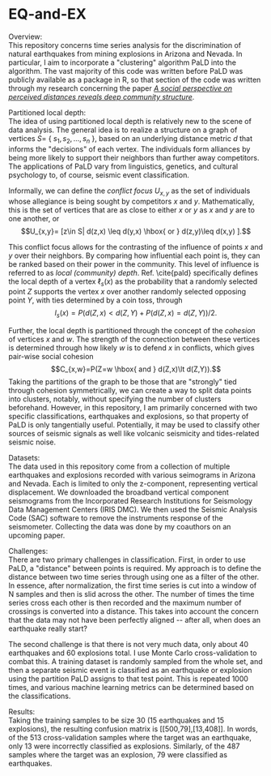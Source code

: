 # EQ-and-EX

Overview:  
  This repository concerns time series analysis for the discrimination of natural earthquakes from mining explosions in Arizona and Nevada. In particular, I aim to incorporate a "clustering" algorithm PaLD into the algorithm. The vast majority of this code was written before PaLD was publicly available as a package in R, so that section of the code was written through my research concerning the paper [*A social perspective on perceived distances reveals deep community structure*](https://www.pnas.org/doi/full/10.1073/pnas.2003634119).  
  
  
Partitioned local depth:  
  The idea of using partitioned local depth is relatively new to the scene of data analysis. The general idea is to realize a structure on a graph of vertices $S=$ { $s_1,s_2,\ldots,s_n$ }, based on an underlying distance metric $d$ that informs the "decisions" of each vertex. The individuals form alliances by being more likely to support their neighbors than further away competitors. The applications of PaLD vary from linguistics, genetics, and cultural psychology to, of course, seismic event classification.  

Informally, we can define the *conflict focus* $U_{x,y}$ as the set of individuals whose allegiance is being sought by competitors $x$ and $y$. Mathematically, this is the set of vertices that are as close to either $x$ or $y$ as $x$ and $y$ are to one another, or
$$U_{x,y}= [z\in S| d(z,x) \leq d(y,x) \hbox{  or  } d(z,y)\leq d(x,y) ].$$ 

This conflict focus allows for the contrasting of the influence of points $x$ and $y$ over their neighbors. By comparing how influential each point is, they can be ranked based on their power in the community. This level of influence is referred to as *local (community) depth*. Ref. \cite{pald} specifically defines the local depth of a vertex $\ell_s(x)$ as the probability that a randomly selected point $Z$ supports the vertex $x$ over another randomly selected opposing point $Y$, with ties determined by a coin toss, through
$$l_s(x)=P(d(Z,x)\lt d(Z,Y)+P(d(Z,x)=d(Z,Y))/2.$$

Further, the local depth is partitioned through the concept of the *cohesion* of vertices $x$ and $w$. The strength of the connection between these vertices is determined through how likely $w$ is to defend $x$ in conflicts, which gives pair-wise social cohesion
$$C_{x,w}=P(Z=w \hbox{  and  } d(Z,x)\lt d(Z,Y)).$$
Taking the partitions of the graph to be those that are "strongly" tied through cohesion symmetrically, we can create a way to split data points into clusters, notably, without specifying the number of clusters beforehand. However, in this repository, I am primarily concerned with two specific classifications, earthquakes and explosions, so that property of PaLD is only tangentially useful. Potentially, it may be used to classify other sources of seismic
signals as well like volcanic seismicity and tides-related seismic noise.


Datasets:  
  The data used in this repository come from a collection of multiple earthquakes and explosions recorded with various seimograms in Arizona and Nevada. Each is limited to only the z-component, representing vertical displacement. We downloaded the broadband vertical component seismograms from the Incorporated Research Institutions for Seismology Data Management Centers (IRIS DMC). We then used the Seismic Analysis Code (SAC) software to remove the instruments response of the seismometer. Collecting the data was done by my coauthors on an upcoming paper.
  
  

Challenges:  
  There are two primary challenges in classification. First, in order to use PaLD, a "distance" between points is required. My approach is to define the distance between two time series through using one as a filter of the other. In essence, after normalization, the first time series is cut into a window of N samples and then is slid across the other. The number of times the time series cross each other is then recorded and the maximum number of crossings is converted into a distance. This takes into account the concern that the data may not have been perfectly aligned -- after all, when does an earthquake really start?   
  
  The second challenge is that there is not very much data, only about 40 earthquakes and 60 explosions total. I use Monte Carlo cross-validation to combat this. A training dataset is randomly sampled from the whole set, and then a separate seismic event is classified as an earthquake or explosion using the partition PaLD assigns to that test point. This is repeated 1000 times, and various machine learning metrics can be determined based on the classifications.  
  
  
Results:  
  Taking the training samples to be size 30 (15 earthquakes and 15 explosions), the resulting confusion matrix is [[500,79],[13,408]]. In words, of the 513 cross-validation samples where the target was an earthquake, only 13 were incorrectly classified as explosions. Similarly, of the 487 samples where the target was an explosion, 79 were classified as earthquakes.









